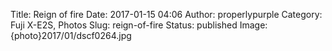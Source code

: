 Title: Reign of fire
Date: 2017-01-15 04:06
Author: properlypurple
Category: Fuji X-E2S, Photos
Slug: reign-of-fire
Status: published
Image: {photo}2017/01/dscf0264.jpg
